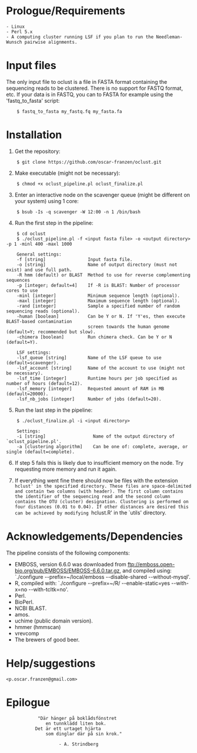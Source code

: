 # Prologue/Requirements
	- Linux
	- Perl 5.x
	- A computing cluster running LSF if you plan to run the Needleman-Wunsch pairwise alignments.

# Input files
The only input file to oclust is a file in FASTA format containing the sequencing reads to be
clustered. There is no support for FASTQ format, etc. If your data is in FASTQ, you can to FASTA
for example using the 'fastq_to_fasta' script:

```
	$ fastq_to_fasta my_fastq.fq my_fasta.fa
```

# Installation
1. Get the repository:
```
	$ git clone https://github.com/oscar-franzen/oclust.git
```

2. Make executable (might not be necessary):
```
	$ chmod +x oclust_pipeline.pl oclust_finalize.pl
```

3. Enter an interactive node on the scavenger queue (might be different on your system) using 1 core:
```
	$ bsub -Is -q scavenger -W 12:00 -n 1 /bin/bash
```

4. Run the first step in the pipeline:
```
	$ cd oclust
	$ ./oclust_pipeline.pl -f <input fasta file> -o <output directory> -p 1 -minl 400 -maxl 1000

    General settings:
    -f [string]                Input fasta file.
    -o [string]                Name of output directory (must not exist) and use full path.
    -R hmm (default) or BLAST  Method to use for reverse complementing sequences
    -p [integer; default=4]    If -R is BLAST: Number of processor cores to use
    -minl [integer]            Minimum sequence length (optional).
    -maxl [integer]            Maximum sequence length (optional).
    -rand [integer]            Sample a specified number of random sequencing reads (optional).
    -human [boolean]           Can be Y or N. If 'Y'es, then execute BLAST-based contamination
                               screen towards the human genome (default=Y; recommended but slow).
    -chimera [boolean]         Run chimera check. Can be Y or N (default=Y).

    LSF settings:
    -lsf_queue [string]        Name of the LSF queue to use (default=scavenger).
    -lsf_account [string]      Name of the account to use (might not be necessary).
    -lsf_time [integer]        Runtime hours per job specified as number of hours (default=12).
    -lsf_memory [integer]      Requested amount of RAM in MB (default=20000).
    -lsf_nb_jobs [integer]     Number of jobs (default=20).
```

5. Run the last step in the pipeline:
```
    $ ./oclust_finalize.pl -i <input directory>

    Settings:
    -i [string]                  Name of the output directory of `oclust_pipeline.pl'.
    -a [clustering algorithm]    Can be one of: complete, average, or single (default=complete).
```
6. If step 5 fails this is likely due to insufficient memory on the node. Try requesting more
   memory and run it again.

7. If everything went fine there should now be files with the extension `hclust' in the specified
   directory. These files are space-delimited and contain two columns (with header). The first column
   contains the identifier of the sequencing read and the second column contains the OTU (cluster)
   designation. Clustering is performed on four distances (0.01 to 0.04). If other distances are
   desired this can be achieved by modifying `hclust.R' in the `utils' directory.


# Acknowledgements/Dependencies
The pipeline consists of the following components:

* EMBOSS, version 6.6.0 was downloaded from ftp://emboss.open-bio.org/pub/EMBOSS/EMBOSS-6.6.0.tar.gz,
and compiled using: `./configure --prefix=~/local/emboss --disable-shared --without-mysql'.
* R, compiled with: `./configure --prefix=~/R/ --enable-static=yes --with-x=no --with-tcltk=no'.
* Perl.
* BioPerl.
* NCBI BLAST.
* amos.
* uchime (public domain version).
* hmmer (hmmscan)
* vrevcomp
* The brewers of good beer.

# Help/suggestions
	<p.oscar.franzen@gmail.com>


# Epilogue
	            "Där hänger på boklådsfönstret
                   en tunnklädd liten bok.
               Det är ett urtaget hjärta
                   som dinglar där på sin krok."

                        - A. Strindberg